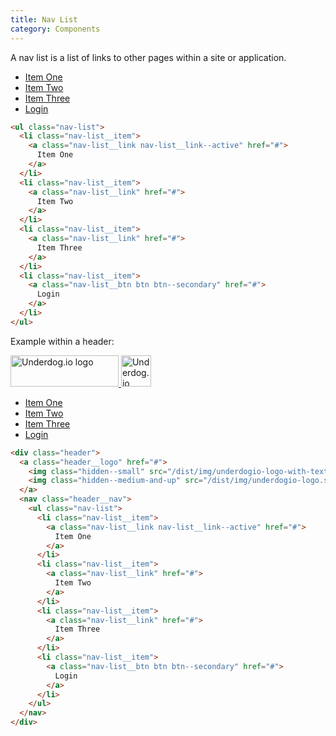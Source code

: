 ```yaml
---
title: Nav List
category: Components
---
```


A nav list is a list of links to other pages within a site or application.

<ul class="nav-list">
  <li class="nav-list__item">
    <a class="nav-list__link nav-list__link--active" href="#">
      Item One
    </a>
  </li>
  <li class="nav-list__item">
    <a class="nav-list__link" href="#">
      Item Two
    </a>
  </li>
  <li class="nav-list__item">
    <a class="nav-list__link" href="#">
      Item Three
    </a>
  </li>
  <li class="nav-list__item">
    <a class="nav-list__btn btn btn--secondary" href="#">
      Login
    </a>
  </li>
</ul>

```html
<ul class="nav-list">
  <li class="nav-list__item">
    <a class="nav-list__link nav-list__link--active" href="#">
      Item One
    </a>
  </li>
  <li class="nav-list__item">
    <a class="nav-list__link" href="#">
      Item Two
    </a>
  </li>
  <li class="nav-list__item">
    <a class="nav-list__link" href="#">
      Item Three
    </a>
  </li>
  <li class="nav-list__item">
    <a class="nav-list__btn btn btn--secondary" href="#">
      Login
    </a>
  </li>
</ul>
```

Example within a header:

<div class="header">
  <a class="header__logo" href="#">
    <img class="hidden--small" src="/dist/img/underdogio-logo-with-text.svg" alt="Underdog.io logo" width="173" height="50">
    <img class="hidden--medium-and-up" src="/dist/img/underdogio-logo.svg" alt="Underdog.io logo" width="48" height="50">
  </a>
  <nav class="header__nav">
    <ul class="nav-list">
      <li class="nav-list__item">
        <a class="nav-list__link nav-list__link--active" href="#">
          Item One
        </a>
      </li>
      <li class="nav-list__item">
        <a class="nav-list__link" href="#">
          Item Two
        </a>
      </li>
      <li class="nav-list__item">
        <a class="nav-list__link" href="#">
          Item Three
        </a>
      </li>
      <li class="nav-list__item">
        <a class="nav-list__btn btn btn--secondary" href="#">
          Login
        </a>
      </li>
    </ul>
  </nav>
</div>

```html
<div class="header">
  <a class="header__logo" href="#">
    <img class="hidden--small" src="/dist/img/underdogio-logo-with-text.svg" alt="Underdog.io logo" width="173" height="50">
    <img class="hidden--medium-and-up" src="/dist/img/underdogio-logo.svg" alt="Underdog.io logo" width="48" height="50">
  </a>
  <nav class="header__nav">
    <ul class="nav-list">
      <li class="nav-list__item">
        <a class="nav-list__link nav-list__link--active" href="#">
          Item One
        </a>
      </li>
      <li class="nav-list__item">
        <a class="nav-list__link" href="#">
          Item Two
        </a>
      </li>
      <li class="nav-list__item">
        <a class="nav-list__link" href="#">
          Item Three
        </a>
      </li>
      <li class="nav-list__item">
        <a class="nav-list__btn btn btn--secondary" href="#">
          Login
        </a>
      </li>
    </ul>
  </nav>
</div>
```
